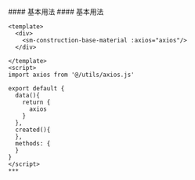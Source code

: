 
<cn>
#### 基本用法
</cn>

<us>
#### 基本用法
</us>

```tpl
<template>
  <div>
    <sm-construction-base-material :axios="axios"/>
  </div>

</template>
<script>
import axios from '@/utils/axios.js'

export default {
  data(){
    return {
      axios
    }
  },
  created(){
  },
  methods: {
  }
}
</script>
*** 